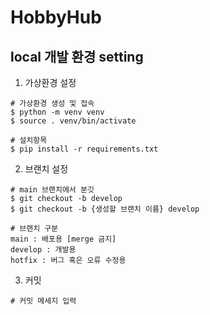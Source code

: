 # HobbyHub

## local 개발 환경 setting
1. 가상환경 설정
```
# 가상환경 생성 및 접속
$ python -m venv venv
$ source . venv/bin/activate

# 설치항목
$ pip install -r requirements.txt
```

2. 브랜치 설정
```
# main 브랜치에서 분깃
$ git checkout -b develop
$ git checkout -b {생성할 브랜치 이름} develop

# 브랜치 구분
main : 배포용 [merge 금지]
develop : 개발용
hotfix : 버그 혹은 오류 수정용
```

3. 커밋 
```
# 커밋 메세지 입력

```
